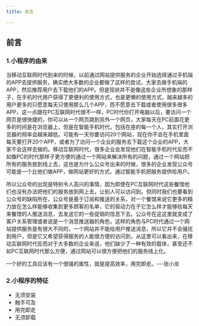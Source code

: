 ```yaml
---
title: 前言

---
```


## 前言

### 1.小程序的由来

<Alert type="info">
  当移动互联网时代到来的时候，以前通过网站提供服务的企业开始选择通过手机端的APP去提供服务，确实绝大多数的企业都做了这样的尝试，大家去做手机端的APP，然后推荐用户去下载他们的APP。但是现状并不是像这些企业所想象的那样子，在手机时代用户获得了更便利的使用方式，也是更懒的使用方式，越来越多的用户更多的只愿意每天只使用那么几个APP，而不愿意去下载或者使用很多很多APP，这一点跟在PC互联网时代很不一样，PC时代你打开电脑以后，要访问一个网页是很快捷的，你可以从一个网页跳到另外一个网页，大家每天在PC前面花更多的时间是在浏览器上，但是在智能手机时代，包括在座的每一个人，其实打开浏览器的频率会越来越低。可能有一天你要访问20个网站，现在你不会在手机里面每天要打开20个APP，或者为了访问一个企业的服务去下载这个企业的APP，大家不会这样去做的。移动互联网时代，很多企业会发现他们在智能手机时代反而不如像PC的时代那样子更方便的通过一个网站来解决所有的问题，通过一个网站把所有的服务放到线上去，这也是为什么公众号出来的时候，很多的企业发现公众号可能是一个比他们做APP，做网站更好的方式，通过智能手机把服务提供给用户。

所以公众号的出现是特别令人高兴的事情，因为即使在PC互联网时代这些餐馆他们也没有办法把他们的服务放到网上去，让别人可以访问到。但同时我们也要看到公众号的缺陷所在，公众号是基于订阅和推送的关系，对一个餐馆来说它更多的精力放在怎么样能够收集到更多顾客的名单，它的驱动力在于它怎么样才能够给每天来餐馆的人推送消息，去发送它的一些促销的信息下去。公众号在这这里就变成了客户关系管理或者说是一个消息推送器的角色，这样的角色与PC时代通过一个网站提供服务是有很大不同的，一个网站并不能给用户推送消息，所以它并不会骚扰到用户，但是它又希望获得服务的人能很方便的访问到，从这里可以看出来，在移动互联网时代反而对于大多数的企业来说，他们缺少了一种有效的载体，甚至还不如PC互联网时代那么方便，通过网站可以很方便把他们的服务线上化。
 <p>       一个好的工具应该有一个很强的属性，就是提高效率，用完即走。---张小龙 </p>
</Alert>



### 2.小程序的特征
   
   - 无须安装
   - 触手可及
   - 用完即走
   - 无须卸载


